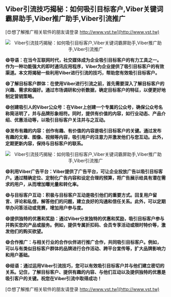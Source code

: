 ## **Viber引流技巧揭秘：如何吸引目标客户,Viber关键词霸屏助手,Viber推广助手,Viber引流推广**

[😍想了解推广相关软件的朋友请登录 http://www.vst.tw](http://www.vst.tw)

 <center><img src="https://vst.tw/MP4/tuiguang/png/2.png" alt="Viber引流技巧揭秘：如何吸引目标客户,Viber关键词霸屏助手,Viber推广助手,Viber引流推广"></center>

**😄导语：在当今互联网时代，社交媒体成为企业吸引目标客户的有力工具之一。作为一种功能强大的即时通讯应用程序，Viber为企业提供了吸引目标客户的有效渠道。本文将揭秘一些利用Viber进行引流的技巧，帮助您有效吸引目标客户。**

**😄了解目标客户群体：在使用Viber进行引流之前，首先需要深入了解目标客户的兴趣、需求和偏好。通过市场调研和分析数据，确定目标客户的特征，以便更好地制定营销策略。**

**😄创建吸引人的Viber公众号：在Viber上创建一个专属的公众号，确保公众号名称简洁明了，并与品牌形象相符。同时，提供有价值的内容，如行业动态、产品介绍、优惠活动等，以吸引目标客户关注并与之互动。**

**😄发布有趣的内容：创作有趣、有价值的内容是吸引目标客户的关键。通过发布有趣的文章、图像、视频等内容，吸引用户的注意力并激发他们与您互动。此外，定期更新内容，保持与目标客户的联系。**

 <center><img src="https://vst.tw/MP4/tuiguang/png/4.png" alt="Viber引流技巧揭秘：如何吸引目标客户,Viber关键词霸屏助手,Viber推广助手,Viber引流推广"></center>

**😄利用Viber广告平台：Viber提供了广告平台，可让企业投放广告以吸引目标客户。通过精确定位、定制化广告内容和设定合理的预算，将广告展示给具有潜在需求的用户，从而增加曝光量和转化率。**

**😄与目标客户互动：积极与目标客户互动是吸引他们的重要方式。回复用户留言、评论和私信，解答他们的问题，建立良好的沟通和信任关系。此外，可以定期举办问答活动或竞赛，增加用户参与度。**

**😄提供独特的优惠和奖励：通过Viber分发独特的优惠和奖励，吸引目标客户参与并购买您的产品或服务。例如，提供专属折扣码、会员专享活动或限时特价等，激发他们的购买欲望。**

**😄合作推广：与相关行业的合作伙伴进行推广合作，共同吸引目标客户。例如，可以与有类似目标客户群体的品牌进行合作活动、跨平台宣传等，扩大品牌影响力和用户基础。**

**😄结语：通过运用Viber引流技巧，您可以有效吸引目标客户并与他们建立密切的关系。记住，了解目标客户、提供有趣的内容、与他们互动以及提供独特的优惠是吸引客户的关键。祝您在Viber引流中取得成功！**

[😍想了解推广相关软件的朋友请登录 http://www.vst.tw](http://www.vst.tw)




